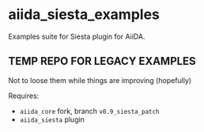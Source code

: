 # aiida_siesta_examples
Examples suite for Siesta plugin for AiiDA.

## TEMP REPO FOR LEGACY EXAMPLES
Not to loose them while things are improving (hopefully)

Requires: 
* `aiida_core` fork, branch `v0.9_siesta_patch`
* `aiida_siesta` plugin
